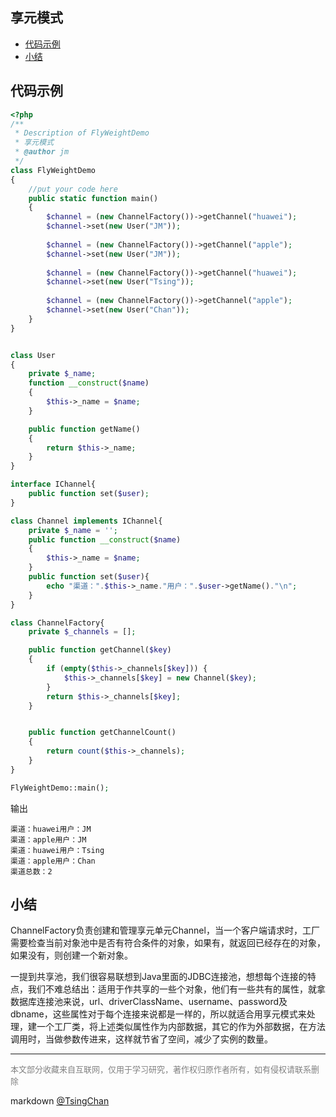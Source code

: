 享元模式
----
<!-- TOC -->

- [代码示例](#代码示例)
- [小结](#小结)

<!-- /TOC -->

## 代码示例

```php
<?php
/**
 * Description of FlyWeightDemo
 * 享元模式
 * @author jm
 */
class FlyWeightDemo
{
    //put your code here
    public static function main()
    {
        $channel = (new ChannelFactory())->getChannel("huawei");
        $channel->set(new User("JM"));
        
        $channel = (new ChannelFactory())->getChannel("apple");
        $channel->set(new User("JM"));
        
        $channel = (new ChannelFactory())->getChannel("huawei");
        $channel->set(new User("Tsing"));
        
        $channel = (new ChannelFactory())->getChannel("apple");
        $channel->set(new User("Chan"));
    }
}


class User
{
    private $_name;
    function __construct($name)
    {
        $this->_name = $name;
    }

    public function getName()
    {
        return $this->_name;
    }
}

interface IChannel{
    public function set($user);
}

class Channel implements IChannel{
    private $_name = '';
    public function __construct($name)
    {
        $this->_name = $name;
    }
    public function set($user){
        echo "渠道：".$this->_name."用户：".$user->getName()."\n";
    }
}

class ChannelFactory{
    private $_channels = [];

    public function getChannel($key)
    {
        if (empty($this->_channels[$key])) {
            $this->_channels[$key] = new Channel($key);
        }
        return $this->_channels[$key];
    }


    public function getChannelCount()
    {
        return count($this->_channels);
    }    
}

FlyWeightDemo::main();
```
输出
```
渠道：huawei用户：JM
渠道：apple用户：JM
渠道：huawei用户：Tsing
渠道：apple用户：Chan
渠道总数：2
```

## 小结

ChannelFactory负责创建和管理享元单元Channel，当一个客户端请求时，工厂需要检查当前对象池中是否有符合条件的对象，如果有，就返回已经存在的对象，如果没有，则创建一个新对象。

一提到共享池，我们很容易联想到Java里面的JDBC连接池，想想每个连接的特点，我们不难总结出：适用于作共享的一些个对象，他们有一些共有的属性，就拿数据库连接池来说，url、driverClassName、username、password及dbname，这些属性对于每个连接来说都是一样的，所以就适合用享元模式来处理，建一个工厂类，将上述类似属性作为内部数据，其它的作为外部数据，在方法调用时，当做参数传进来，这样就节省了空间，减少了实例的数量。

----
<font size=2 color='grey'>本文部分收藏来自互联网，仅用于学习研究，著作权归原作者所有，如有侵权请联系删除</font>

markdown [@TsingChan](http://www.9ong.com/) 